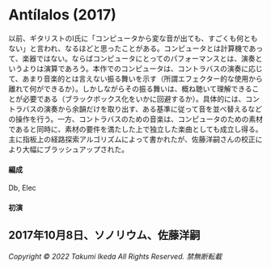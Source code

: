# Antílalos (2017)

以前、ギタリストのI氏に「コンピュータから変な音が出ても、すごくも何ともない」と言われ、なるほどと思ったことがある。コンピュータとは計算機であって、楽器ではない。ならばコンピュータにとってのパフォーマンスとは、演奏というよりは演算であろう。本作でのコンピュータは、コントラバスの演奏に応じて、あまり音楽的とは言えない振る舞いを示す（所謂エフェクター的な使用から離れて何ができるか）。しかしながらその振る舞いは、概ね聴いて理解できることが必要である（ブラックボックス化をいかに回避するか）。具体的には、コントラバスの演奏から余韻だけを取り出す、ある基準に従って音を並べ替えるなどの操作を行う。一方、コントラバスのための音楽は、コンピュータのための素材であると同時に、素材の要件を満たした上で独立した楽曲としても成立し得る。主に指板上の経路探索アルゴリズムによって書かれたが、佐藤洋嗣さんの校正により大幅にブラッシュアップされた。

#### 編成
Db, Elec

#### 初演
2017年10月8日、ソノリウム、佐藤洋嗣
---
*Copyright © 2022 Takumi Ikeda All Rights Reserved. 禁無断転載*